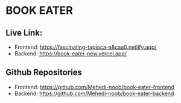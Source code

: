 # BOOK EATER

## Live Link:

- Frontend: https://fascinating-tapioca-a8caa0.netlify.app/
- Backend: https://book-eater-new.vercel.app/

## Github Repositories

- Frontend: https://github.com/Mehedi-noob/book-eater-frontend
- Backend: https://github.com/Mehedi-noob/book-eater-backend
